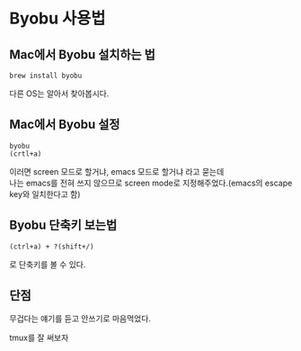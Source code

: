 # Byobu 사용법

## Mac에서 Byobu 설치하는 법

```shell
brew install byobu
```

다른 OS는 알아서 찾아봅시다.

## Mac에서 Byobu 설정

```shell
byobu
(crtl+a)
```

이러면 screen 모드로 할거냐, emacs 모드로 할거냐 라고 묻는데  
나는 emacs를 전혀 쓰지 않으므로 screen mode로 지정해주었다.(emacs의 escape key와 일치한다고 함)

## Byobu 단축키 보는법

`(ctrl+a) + ?(shift+/)`

로 단축키를 볼 수 있다.

## 단점

무겁다는 얘기를 듣고 안쓰기로 마음먹었다.

tmux를 잘 써보자
